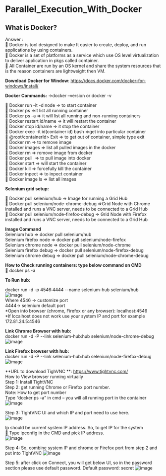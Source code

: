 # Parallel_Execution_With_Docker
## What is Docker?
Answer :<br>
	Docker is tool designed to make It easier to create, deploy, and run applications by using containers.<br>
	Docker is a set of platforms as a service which use OS level virtualization to deliver application in pkgs called container.<br>
	All Container are run by an OS kernel and share the system resources that is the reason containers are lightweight then VM.<br>

**Download Docker for Window**: https://docs.docker.com/docker-for-windows/install/

**Docker Commands:**
->docker –version or docker -v <br>

	Docker run -it -d node  	=> to start container <br>
	Docker ps  	 =>it list all running container <br>
	Docker ps -a	=> it will list all running and non-running containers <br>
	Docker restart	id/name	=> it will restart the container <br>
	Docker stop id/name	=> it stop the container <br>
	Docker exec -it id(container id) bash	=>get into particular container <br>
	@root/containerId> Exit	=> to get out of container, simple type exit <br>
	Docker rm <containerid>	=> to remove image <br>
	Docker images	=> list all pulled images in the docker <br>
	Docker rm <imageid> 	=> romove image from docker <br>
	Docker pull <image name>	=> to pull image into docker <br>
	Docker start <containerId>	=> will start the container <br>
	Docker kill <container id>	=> forcefully kill the container <br>
	Docker inpect <contianer id> 	=> to inpect container <br>
	Docker image ls		=> list all images <br>

**Selenium grid setup:**
  
	Docker pull selenium/hub	=> Image for running a Grid Hub <br>
	Docker pull selenium/node-chrome-debug	=>Grid Node with Chrome installed and runs a VNC server, needs to be connected to a Grid Hub <br>
	Docker pull selenium/node-firefox-debug 		=> Grid Node with Firefox installed and runs a VNC server, needs to be connected to a Grid Hub <br>
  
**Image Command** <br>
Selenium hub	=> docker pull selenium/hub <br>
Selenium firefox node	=> docker pull selenium/node-firefox <br>
Selenium chrome node	=> docker pull selenium/node-chrome <br>
Selenium firefox debug	=> docker pull selenium/node-firefox-debug <br>
Selenium chrome debug	=> docker pull selenium/node-chrome-debug <br>

**How to Check running containers: type below command on CMD**<br>
  	docker ps -a
  
  
**To Run hub:**<br>
  
  docker run -d -p 4546:4444 --name selenium-hub selenium/hub<br>
  ![image](https://user-images.githubusercontent.com/45819133/133747093-ce054e62-6ace-4b73-9bd6-8915ad09dea4.png) <br>
Where 4546 -> customize port  <br>
	4444-> selenium default port  <br>
*Open into browser (chrome, Firefox or any browser): localhost:4546  <br>
*If localhost does not work use your system IP and port for example 172.81.24.5:4546  <br>


**Link Chrome Browser with hub:** <br>
docker run -d -P --link selenium-hub:hub selenium/node-chrome-debug
 ![image](https://user-images.githubusercontent.com/45819133/133747604-e00254cb-03b5-4a61-b08f-1487304cd26e.png) <br>

**Link Firefox browser with hub:** <br>
docker run -d -P --link selenium-hub:hub selenium/node-firefox-debug <br>
![image](https://user-images.githubusercontent.com/45819133/133747704-d6ca6d3a-a90c-4614-90ea-ff23acbcca07.png) <br>

**URL to download TighVNC **: https://www.tightvnc.com/ <br>
How to View browser running virtually <br>
Step 1: Install TightVNC  <br>
Step 2: get running Chrome or Firefox port number. <br>
Note: How to get port number <br>
 Type “docker ps -a”  in cmd – you will all running port in the container <br>
 ![image](https://user-images.githubusercontent.com/45819133/133747816-9feccd6a-7f3b-4a04-8090-938c2fdaaff8.png) <br>

Step 3: TightVNC UI and which IP and port need to use here.<br>
 ![image](https://user-images.githubusercontent.com/45819133/133747862-39330faa-0541-450a-8bc0-02679286ce8b.png) <br>

Ip should be current system IP address. So, to get IP for the system <br>
	Type ipconfig in the CMD and pick IP address. <br>
 ![image](https://user-images.githubusercontent.com/45819133/133747934-ddf9519c-ea81-4274-b7f7-d2ca4a18ec2d.png) <br>

Step 4: So, combine system IP and chrome or Firefox port from step 2 and put into TightVNC
 ![image](https://user-images.githubusercontent.com/45819133/133747977-14bbf601-ccdf-4c7b-b66e-ef71132cd2ca.png) <br>

Step 5: after click on Connect, you will get below UI, so in the password section please use default password.
Default password: secret
	![image](https://user-images.githubusercontent.com/45819133/133748006-55ed3758-52fe-438b-a3f8-7ee6577bba86.png) <br>

 

